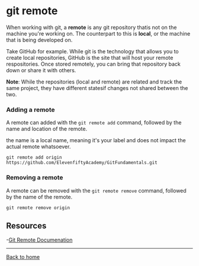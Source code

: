 # git remote

When working with git, a **remote** is any git repository thatis not on the machine you're working on. The counterpart to this is **local**, or the machine that is being developed on.

Take GitHub for example. While git is the technology that allows you to create local repositories, GitHub is the site that will host your remote respositories. Once stored remotely, you can bring that repository back down or share it with others.

**Note**: While the repositories (local and remote) are related and track the same project, they have different statesif changes not shared between the two.

### Adding a remote

A remote can added with the `git remote add` command, followed by the name and location of the remote.

the name is a local name, meaning it's your label and does not impact the actual remote whatsoever.

```
git remote add origin https://github.com/ElevenfiftyAcademy/GitFundamentals.git
```

### Removing a remote

A remote can be removed with the `git remote remove` command, followed by the name of the remote.

```
git remote remove origin
```

## Resources

-[Git Remote Documenation](https://git-scm.com/docs/git-remote)

---

[Back to home](../README.md)